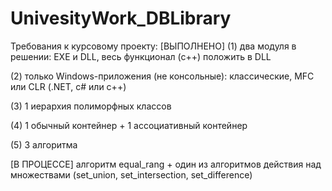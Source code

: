 # UnivesityWork_DBLibrary

Требования к курсовому проекту:
[ВЫПОЛНЕНО]
(1) два модуля в решении: EXE и DLL,  весь функционал (с++) положить в DLL 

(2) только Windows-приложения (не консольные): классические, MFC или CLR (.NET, с# или с++)  

(3) 1 иерархия полиморфных классов

(4) 1 обычный контейнер + 1 ассоциативный контейнер

(5) 3 алгоритма  

[В ПРОЦЕССЕ]
алгоритм equal_rang + один из алгоритмов действия над множествами (set_union, set_intersection, set_difference)
